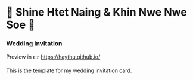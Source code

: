 # :sparkling_heart: Shine Htet Naing & Khin Nwe Nwe Soe :sparkling_heart:
### Wedding Invitation

Preview in :point_right: https://haythu.github.io/

This is the template for my wedding invitation card.
